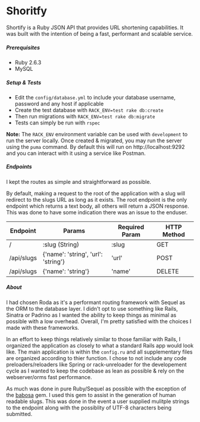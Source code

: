 # Shoritfy

Shortify is a Ruby JSON API that provides URL shortening capabilities. It was built with the intention of being a fast, performant and scalable service.

##### Prerequisites
- Ruby 2.6.3
- MySQL

##### Setup & Tests
- Edit the `config/database.yml` to include your database username, password and any host if applicable
- Create the test database with `RACK_ENV=test rake db:create`
- Then run migrations with `RACK_ENV=test rake db:migrate`
- Tests can simply be run with `rspec`

**Note:** The `RACK_ENV` environment variable can be used with `development` to run the server locally. Once created & migrated, you may run the server using the `puma` command. By default this will run on http://localhost:9292 and you can interact with it using a service like Postman.

##### Endpoints
I kept the routes as simple and straightforward as possible.

By default, making a request to the root of the application with a slug will redirect to the slugs URL as long as it exists. The root endpoint is the only endpoint which returns a text body, all others will return a JSON response. This was done to have some indication there was an issue to the enduser.

| Endpoint   | Params                              | Required Param | HTTP Method |
|------------|-------------------------------------|----------------|-------------|
| /          | :slug (String)                      | :slug          | GET         |
| /api/slugs | {'name': 'string', 'url': 'string'} | 'url'          | POST        |
| /api/slugs | {'name': 'string'}                  | 'name'         | DELETE      |


##### About
I had chosen Roda as it's a performant routing framework with Sequel as the ORM to the database layer. I didn't opt to use something like Rails, Sinatra or Padrino as I wanted the ability to keep things as minimal as possible with a low overhead. Overall, I'm pretty satisfied with the choices I made with these frameworks.

In an effort to keep things relatively similar to those familiar with Rails, I organized the application as closely to what a standard Rails app would look like. The main application is within the `config.ru` and all supplementary files are organized according to thier function. I chose to not include any code preloaders/reloaders like Spring or rack-unreloader for the developement cycle as I wanted to keep the codebase as lean as possible & rely on the webserver/orms fast performance.

As much was done in pure Ruby/Sequel as possible with the exception of the [babosa](https://github.com/norman/babosa) gem. I used this gem to assist in the generation of human readable slugs. This was done in the event a user supplied mulitple strings to the endpoint along with the possiblity of UTF-8 characters being submitted.
